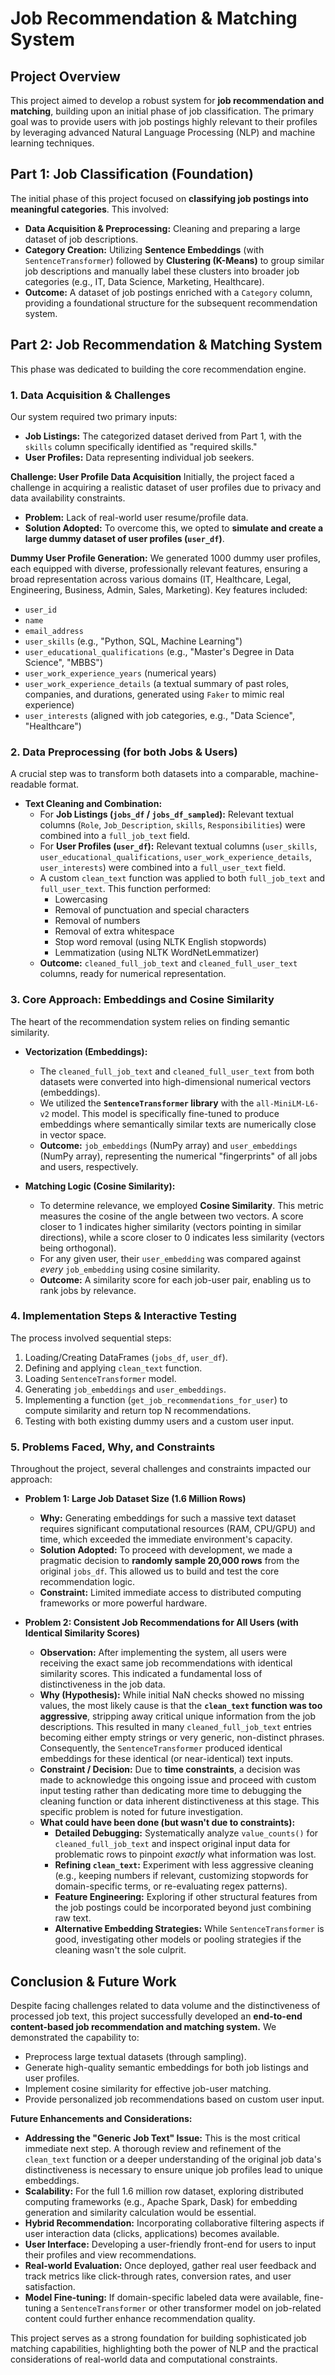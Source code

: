 # Job Recommendation & Matching System

## Project Overview

This project aimed to develop a robust system for **job recommendation and matching**, building upon an initial phase of job classification. The primary goal was to provide users with job postings highly relevant to their profiles by leveraging advanced Natural Language Processing (NLP) and machine learning techniques.

## Part 1: Job Classification (Foundation)

The initial phase of this project focused on **classifying job postings into meaningful categories**. This involved:
* **Data Acquisition & Preprocessing:** Cleaning and preparing a large dataset of job descriptions.
* **Category Creation:** Utilizing **Sentence Embeddings** (with `SentenceTransformer`) followed by **Clustering (K-Means)** to group similar job descriptions and manually label these clusters into broader job categories (e.g., IT, Data Science, Marketing, Healthcare).
* **Outcome:** A dataset of job postings enriched with a `Category` column, providing a foundational structure for the subsequent recommendation system.

## Part 2: Job Recommendation & Matching System

This phase was dedicated to building the core recommendation engine.

### 1. Data Acquisition & Challenges

Our system required two primary inputs:
* **Job Listings:** The categorized dataset derived from Part 1, with the `skills` column specifically identified as "required skills."
* **User Profiles:** Data representing individual job seekers.

**Challenge: User Profile Data Acquisition**
Initially, the project faced a challenge in acquiring a realistic dataset of user profiles due to privacy and data availability constraints.
* **Problem:** Lack of real-world user resume/profile data.
* **Solution Adopted:** To overcome this, we opted to **simulate and create a large dummy dataset of user profiles (`user_df`)**.

**Dummy User Profile Generation:**
We generated 1000 dummy user profiles, each equipped with diverse, professionally relevant features, ensuring a broad representation across various domains (IT, Healthcare, Legal, Engineering, Business, Admin, Sales, Marketing). Key features included:
* `user_id`
* `name`
* `email_address`
* `user_skills` (e.g., "Python, SQL, Machine Learning")
* `user_educational_qualifications` (e.g., "Master's Degree in Data Science", "MBBS")
* `user_work_experience_years` (numerical years)
* `user_work_experience_details` (a textual summary of past roles, companies, and durations, generated using `Faker` to mimic real experience)
* `user_interests` (aligned with job categories, e.g., "Data Science", "Healthcare")

### 2. Data Preprocessing (for both Jobs & Users)

A crucial step was to transform both datasets into a comparable, machine-readable format.

* **Text Cleaning and Combination:**
    * For **Job Listings (`jobs_df` / `jobs_df_sampled`):** Relevant textual columns (`Role`, `Job_Description`, `skills`, `Responsibilities`) were combined into a `full_job_text` field.
    * For **User Profiles (`user_df`):** Relevant textual columns (`user_skills`, `user_educational_qualifications`, `user_work_experience_details`, `user_interests`) were combined into a `full_user_text` field.
    * A custom `clean_text` function was applied to both `full_job_text` and `full_user_text`. This function performed:
        * Lowercasing
        * Removal of punctuation and special characters
        * Removal of numbers
        * Removal of extra whitespace
        * Stop word removal (using NLTK English stopwords)
        * Lemmatization (using NLTK WordNetLemmatizer)
    * **Outcome:** `cleaned_full_job_text` and `cleaned_full_user_text` columns, ready for numerical representation.

### 3. Core Approach: Embeddings and Cosine Similarity

The heart of the recommendation system relies on finding semantic similarity.

* **Vectorization (Embeddings):**
    * The `cleaned_full_job_text` and `cleaned_full_user_text` from both datasets were converted into high-dimensional numerical vectors (embeddings).
    * We utilized the **`SentenceTransformer` library** with the `all-MiniLM-L6-v2` model. This model is specifically fine-tuned to produce embeddings where semantically similar texts are numerically close in vector space.
    * **Outcome:** `job_embeddings` (NumPy array) and `user_embeddings` (NumPy array), representing the numerical "fingerprints" of all jobs and users, respectively.

* **Matching Logic (Cosine Similarity):**
    * To determine relevance, we employed **Cosine Similarity**. This metric measures the cosine of the angle between two vectors. A score closer to 1 indicates higher similarity (vectors pointing in similar directions), while a score closer to 0 indicates less similarity (vectors being orthogonal).
    * For any given user, their `user_embedding` was compared against *every* `job_embedding` using cosine similarity.
    * **Outcome:** A similarity score for each job-user pair, enabling us to rank jobs by relevance.

### 4. Implementation Steps & Interactive Testing

The process involved sequential steps:
1.  Loading/Creating DataFrames (`jobs_df`, `user_df`).
2.  Defining and applying `clean_text` function.
3.  Loading `SentenceTransformer` model.
4.  Generating `job_embeddings` and `user_embeddings`.
5.  Implementing a function (`get_job_recommendations_for_user`) to compute similarity and return top N recommendations.
6.  Testing with both existing dummy users and a custom user input.

### 5. Problems Faced, Why, and Constraints

Throughout the project, several challenges and constraints impacted our approach:

* **Problem 1: Large Job Dataset Size (1.6 Million Rows)**
    * **Why:** Generating embeddings for such a massive text dataset requires significant computational resources (RAM, CPU/GPU) and time, which exceeded the immediate environment's capacity.
    * **Solution Adopted:** To proceed with development, we made a pragmatic decision to **randomly sample 20,000 rows** from the original `jobs_df`. This allowed us to build and test the core recommendation logic.
    * **Constraint:** Limited immediate access to distributed computing frameworks or more powerful hardware.

* **Problem 2: Consistent Job Recommendations for All Users (with Identical Similarity Scores)**
    * **Observation:** After implementing the system, all users were receiving the exact same job recommendations with identical similarity scores. This indicated a fundamental loss of distinctiveness in the job data.
    * **Why (Hypothesis):** While initial NaN checks showed no missing values, the most likely cause is that the **`clean_text` function was too aggressive**, stripping away critical unique information from the job descriptions. This resulted in many `cleaned_full_job_text` entries becoming either empty strings or very generic, non-distinct phrases. Consequently, the `SentenceTransformer` produced identical embeddings for these identical (or near-identical) text inputs.
    * **Constraint / Decision:** Due to **time constraints**, a decision was made to acknowledge this ongoing issue and proceed with custom input testing rather than dedicating more time to debugging the cleaning function or data inherent distinctiveness at this stage. This specific problem is noted for future investigation.
    * **What could have been done (but wasn't due to constraints):**
        * **Detailed Debugging:** Systematically analyze `value_counts()` for `cleaned_full_job_text` and inspect original input data for problematic rows to pinpoint *exactly* what information was lost.
        * **Refining `clean_text`:** Experiment with less aggressive cleaning (e.g., keeping numbers if relevant, customizing stopwords for domain-specific terms, or re-evaluating regex patterns).
        * **Feature Engineering:** Exploring if other structural features from the job postings could be incorporated beyond just combining raw text.
        * **Alternative Embedding Strategies:** While `SentenceTransformer` is good, investigating other models or pooling strategies if the cleaning wasn't the sole culprit.

## Conclusion & Future Work

Despite facing challenges related to data volume and the distinctiveness of processed job text, this project successfully developed an **end-to-end content-based job recommendation and matching system.** We demonstrated the capability to:
* Preprocess large textual datasets (through sampling).
* Generate high-quality semantic embeddings for both job listings and user profiles.
* Implement cosine similarity for effective job-user matching.
* Provide personalized job recommendations based on custom user input.

**Future Enhancements and Considerations:**

* **Addressing the "Generic Job Text" Issue:** This is the most critical immediate next step. A thorough review and refinement of the `clean_text` function or a deeper understanding of the original job data's distinctiveness is necessary to ensure unique job profiles lead to unique embeddings.
* **Scalability:** For the full 1.6 million row dataset, exploring distributed computing frameworks (e.g., Apache Spark, Dask) for embedding generation and similarity calculation would be essential.
* **Hybrid Recommendation:** Incorporating collaborative filtering aspects if user interaction data (clicks, applications) becomes available.
* **User Interface:** Developing a user-friendly front-end for users to input their profiles and view recommendations.
* **Real-world Evaluation:** Once deployed, gather real user feedback and track metrics like click-through rates, conversion rates, and user satisfaction.
* **Model Fine-tuning:** If domain-specific labeled data were available, fine-tuning a `SentenceTransformer` or other transformer model on job-related content could further enhance recommendation quality.

This project serves as a strong foundation for building sophisticated job matching capabilities, highlighting both the power of NLP and the practical considerations of real-world data and computational constraints.
